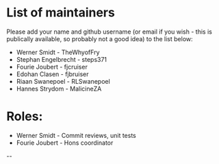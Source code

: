 # List of maintainers

Please add your name and github username (or email if you wish - this is publically available, so probably not a good idea) to the list below:

* Werner Smidt - TheWhyofFry
* Stephan Engelbrecht - steps371
* Fourie Joubert - fjcruiser
* Edohan Clasen - fjbruiser
* Riaan Swanepoel - RLSwanepoel
* Hannes Strydom - MalicineZA

# Roles:

* Werner Smidt - Commit reviews, unit tests
* Fourie Joubert - Hons coordinator


--
